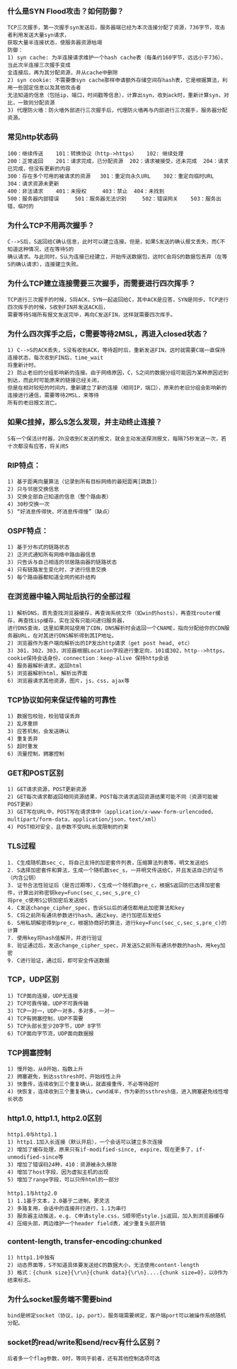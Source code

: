 ### 什么是SYN Flood攻击？如何防御？
	TCP三次握手，第一次握手syn发送后，服务器端已经为本次连接分配了资源，736字节，攻击者利用发送大量syn请求，
	获取大量半连接状态，使服务器资源枯竭
	防御：
	1) syn cache: 为半连接请求维护一个hash cache表（每条约160字节，远远小于736），当此次半连接三次握手变成
	全连接后，再为其分配资源，并从cache中删除
	2) syn cookie: 不需要像syn cache那样申请额外存储空间存hash表，它是根据算法，利用一些固定信息以及其他攻击者
	无法知道的信息（包括ip，端口，时间戳等信息），计算出syn，收到ack时，重新计算syn，对比，一致则分配资源
	3) 代理防火墙：防火墙外部进行三次握手后，代理防火墙再与内部进行三次握手，服务器分配资源。

### 常见http状态码
	100：继续传送	101：转换协议（http->https）	102: 继续处理
	200：正常返回	201：请求完成，已分配资源	202：请求被接受，还未完成	204：请求已完成，但没有更新的内容
	300：存在多个可用的被请求的资源	301：重定向永久URL	302：重定向临时URL	304：请求资源未更新
	400：非法请求	401：未授权		403：禁止	404：未找到
	500：服务器内部错误		501：服务器无法识别		502：错误网关	503：服务出错，临时的

### 为什么TCP不用两次握手？
	C-->S后，S返回给C确认信息，此时可以建立连接。但是，如果S发送的确认报文丢失，而C不知道这种情况，还在等待S的
	确认请求。与此同时，S认为连接已经建立，开始传送数据包，这时C会将S的数据包丢弃（在等S的确认请求），连接建立失败。

### 为什么TCP建立连接需要三次握手，而需要进行四次挥手？
	TCP进行三次握手的时候，S将ACK，SYN一起返回给C，其中ACK是应答，SYN是同步。TCP进行四次挥手的时候，S收到FIN并发送ACK后，
	需要等待S端所有报文发送完毕，再向C发送FIN，这样就需要四次挥手。

### 为什么四次挥手之后，C需要等待2MSL，再进入closed状态？
	1) C-->S的ACK丢失，S没有收到ACK，等待超时后，重新发送FIN，这时就需要C端一直保持连接状态，每次收到FIN后，time_wait
	将重新计时。
	2) 防止老旧的分组影响新的连接。由于网络原因，C，S之间的数据分组可能因为某种原因迟到到达，而此时可能原来的链接已经关闭，
	但是在相对较短的时间内，重新建立了新的连接（相同IP，端口），原来的老旧分组会影响新的连接进行通信，需要等待2MSL，来等待
	所有的老旧报文消亡。

### 如果C挂掉，那么S怎么发现，并主动终止连接？
	S有一个保活计时器，2h没收到C发送的报文，就会主动发送探测报文，每隔75秒发送一次，若十次都没有应答，将关闭S

### RIP特点：
	1) 基于距离向量算法（记录到所有目标网络的最短距离[跳数]）
	2) 只与邻居交换信息
	3) 交换全部自己知道的信息（整个路由表）
	4) 30秒交换一次
	5) “好消息传得快，坏消息传得慢”（缺点）

### OSPF特点：
	1) 基于分布式的链路状态
	2) 泛洪式通知所有网络中路由器信息
	3) 只告诉与自己相连的邻居路由器的链路状态
	4) 只有链路发生变化时，才进行信息交换
	5) 每个路由器都知道全网的拓扑结构

### 在浏览器中输入网址后执行的全部过程
	1) 解析DNS，首先查找浏览器缓存，再查询系统文件（如win的hosts），再查找router缓存，再查找isp缓存，实在没有只能问递归服务器，
	进行DNS查询，这里如果网站使用了CDN，DNS解析时会返回一个CNAME，指向分配给你的CDN服务器URL，在对其进行DNS解析得到其IP地址。
	2) 浏览器作为客户端向解析出的IP发出http请求（get post head, etc）
	3) 301，302，303，浏览器根据Location字段进行重定向，101或302，http-->https，cookie保持会话身份，connection：keep-alive 保持http会话
	4) 服务器解析请求，返回html
	5) 浏览器解析html，解析出界面
	6) 浏览器请求其他资源，图片，js，css，ajax等

### TCP协议如何来保证传输的可靠性
	1) 数据包校验，校验错误丢弃
	2) 乱序重排
	3) 应答机制，会发送确认
	4) 重复丢弃
	5) 超时重发
	6) 流量控制，拥塞控制

### GET和POST区别
	1) GET请求资源，POST更新资源
	2) GET每次请求都返回相同资源结果，POST每次请求返回资源结果可能不同（资源可能被POST更新）
	3) GET写在URL中，POST写在请求体中（application/x-www-form-urlencoded，multipart/form-data，application/json，text/xml）
	4) POST相对安全，且参数不受URL长度限制的约束

### TLS过程
	1. C生成随机数sec_c, 将自己支持的加密套件列表，压缩算法列表等，明文发送给S
	2. S选择加密套件和算法，生成一个随机数sec_s，一并明文传送给C，并且发送自己的证书（内含公钥）
	3. 证书合法性验证后（是否过期等），C生成一个随机数pre_c，根据S返回的已选择加密套件，计算出对称密钥key=Func(sec_c,sec_s,pre_c)
	将pre_c使用S公钥加密后发送给S
	4. C发送change_cipher_spec，告诉S以后的通信都用此加密算法和key
	5. C将之前所有通讯参数进行hash，通过key、进行加密后发给S
	6. S用私钥解密得到pre_c，根据协商好的算法，进行key=Func(sec_c,sec_s,pre_c)的计算
	7. 使用key将hash值解开，并进行验证
	8. 验证通过后，发送change_cipher_spec，并发送S之前所有通讯参数的hash，用key加密
	9. C进行验证，通过后，即可安全传送数据

### TCP，UDP区别
	1) TCP面向连接，UDP无连接
	2) TCP可靠传输，UDP不可靠传输
	3) TCP一对一，UDP一对多，多对多，一对一
	4) TCP有拥塞控制，UDP不需要
	5) TCP头部长至少20字节，UDP 8字节
	6) TCP面向字节流，UDP面向数据报

### TCP拥塞控制
	1) 慢开始，从0开始，指数上升
	2) 拥塞避免，到达ssthresh时，开始线性上升
	3) 快重传，连续收到三个重复确认，就直接重传，不必等待超时
	4) 快恢复，连续收到三个重复确认，cwnd减半，作为新的ssthresh值，进入拥塞避免线性增长状态

### http1.0, http1.1, http2.0区别
	http1.0与http1.1
	1) http1.1加入长连接（默认开启），一个会话可以建立多次连接
	2) 增加了缓存处理，原来只有if-modified-since, expire，现在更多了，if-unmodified-since等
	3) 增加了错误码24种，410：资源被永久移除
	4) 增加了host字段，因为虚拟主机的出现
	5) 增加了range字段，可以只传html的一部分

	http1.1与http2.0
	1) 1.1基于文本，2.0基于二进制，更灵活
	2) 多路复用，会话中的连接并行进行，1.1为串行
	3) 服务器主动推送，e.g. C申请style.css，S顺带把style.js返回，加入到浏览器缓存
	4) 压缩头部，两边维护一个header field表，减少重复头部开销

### content-length, transfer-encoding:chunked
	1) http1.1中独有
	2) 动态界面等，S不知道具体要发送给C的数据大小，无法使用content-length
	3) 格式：{chunk size}{\r\n}{chunk data}{\r\n}....{chunk size=0}，以0作为结束标志。

### 为什么socket服务端不需要bind

	bind是绑定socket（协议，ip，port），服务端需要绑定，客户端port可以被操作系统随机分配。

### socket的read/write和send/recv有什么区别？

	后者多一个flag参数，0时，等同于前者，还有其他控制选项可选
